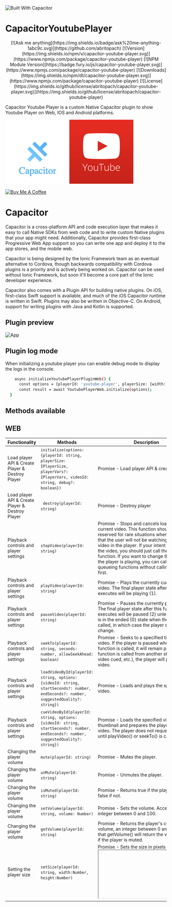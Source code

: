 ![Built With Capacitor](https://img.shields.io/badge/-Built%20With%20Capacitor-16161d.svg?logo=data%3Aimage%2Fsvg%2Bxml%3Bbase64%2CPD94bWwgdmVyc2lvbj0iMS4wIiBlbmNvZGluZz0idXRmLTgiPz4KPCEtLSBHZW5lcmF0b3I6IEFkb2JlIElsbHVzdHJhdG9yIDE5LjIuMSwgU1ZHIEV4cG9ydCBQbHVnLUluIC4gU1ZHIFZlcnNpb246IDYuMDAgQnVpbGQgMCkgIC0tPgo8c3ZnIHZlcnNpb249IjEuMSIgaWQ9IkxheWVyXzEiIHhtbG5zPSJodHRwOi8vd3d3LnczLm9yZy8yMDAwL3N2ZyIgeG1sbnM6eGxpbms9Imh0dHA6Ly93d3cudzMub3JnLzE5OTkveGxpbmsiIHg9IjBweCIgeT0iMHB4IgoJIHZpZXdCb3g9IjAgMCA1MTIgNTEyIiBzdHlsZT0iZW5hYmxlLWJhY2tncm91bmQ6bmV3IDAgMCA1MTIgNTEyOyIgeG1sOnNwYWNlPSJwcmVzZXJ2ZSI%2BCjxzdHlsZSB0eXBlPSJ0ZXh0L2NzcyI%2BCgkuc3Qwe2ZpbGw6I0ZGRkZGRjt9Cjwvc3R5bGU%2BCjxwYXRoIGNsYXNzPSJzdDAiIGQ9Ik00MjQuNywzNzMuOWMwLDM3LjYtNTUuMSw2OC42LTkyLjcsNjguNkgxODAuNGMtMzcuOSwwLTkyLjctMzAuNy05Mi43LTY4LjZ2LTMuNmgzMzYuOVYzNzMuOXoiLz4KPHBhdGggY2xhc3M9InN0MCIgZD0iTTQyNC43LDI5Mi4xSDE4MC40Yy0zNy42LDAtOTIuNy0zMS05Mi43LTY4LjZ2LTMuNkgzMzJjMzcuNiwwLDkyLjcsMzEsOTIuNyw2OC42VjI5Mi4xeiIvPgo8cGF0aCBjbGFzcz0ic3QwIiBkPSJNNDI0LjcsMTQxLjdIODcuN3YtMy42YzAtMzcuNiw1NC44LTY4LjYsOTIuNy02OC42SDMzMmMzNy45LDAsOTIuNywzMC43LDkyLjcsNjguNlYxNDEuN3oiLz4KPC9zdmc%2BCg%3D%3D&colorA=16161d&style=flat-square)


# CapacitorYoutubePlayer

<p align="center">
[![Ask me anything](https://img.shields.io/badge/ask%20me-anything-1abc9c.svg)](https://github.com/abritopach)
[![Version](https://img.shields.io/npm/v/capacitor-youtube-player.svg)](https://www.npmjs.com/package/capacitor-youtube-player)
[![NPM Module Version](https://badge.fury.io/js/capacitor-youtube-player.svg)](https://www.npmjs.com/package/capacitor-youtube-player)
[![Downloads](https://img.shields.io/npm/dt/capacitor-youtube-player.svg)](https://www.npmjs.com/package/capacitor-youtube-player)
[![License](https://img.shields.io/github/license/abritopach/capacitor-youtube-player.svg)](https://img.shields.io/github/license/abritopach/capacitor-youtube-player)
</p>

Capacitor Youtube Player is a custom Native Capacitor plugin to show Youtube Player on Web, IOS and  Android platforms.

![Technologies](readme_resources/technologies.jpg "Technologies")

<a href="https://www.buymeacoffee.com/h6WVj4HcD" target="_blank"><img src="https://www.buymeacoffee.com/assets/img/custom_images/yellow_img.png" alt="Buy Me A Coffee"></a>

# Capacitor

Capacitor is a cross-platform API and code execution layer that makes it easy to call Native SDKs from web code and to write custom Native plugins that your app might need. Additionally, Capacitor provides first-class Progressive Web App support so you can write one app and deploy it to the app stores, and the mobile web.

Capacitor is being designed by the Ionic Framework team as an eventual alternative to Cordova, though backwards compatibility with Cordova plugins is a priority and is actively being worked on. Capacitor can be used without Ionic Framework, but soon it'll become a core part of the Ionic developer experience.

Capacitor also comes with a Plugin API for building native plugins. On iOS, first-class Swift support is available, and much of the iOS Capacitor runtime is written in Swift. Plugins may also be written in Objective-C. On Android, support for writing plugins with Java and Kotlin is supported.

## Plugin preview

![App](readme_resources/app.gif "App")

## Plugin log mode

When initializing a youtube player you can enable debug mode to display the logs in the console.

``` bash
    async initializeYoutubePlayerPluginWeb() {
      const options = {playerId: 'youtube-player', playerSize: {width: 640, height: 360}, videoId: 'tDW2C6rcH6M', debug: true};
      const result = await YoutubePlayerWeb.initialize(options);
  }
```

## Methods available

## WEB

Functionality | Methods | Description | Expects | Returns
----------------|----------------|-------------|--------|--------
Load player API & Create Player & Destroy Player | `initialize(options: {playerId: string, playerSize: IPlayerSize, playerVars?: IPlayerVars, videoId: string, debug?: boolean})` | Promise - Load player API & create player.  | JSON Object  | data
Load player API & Create Player & Destroy Player | ` destroy(playerId: string)` | Promise - Destroy player  | string | data
Playback controls and player settings | `stopVideo(playerId: string)` | Promise - Stops and cancels loading of the current video. This function should be reserved for rare situations when you know that the user will not be watching additional video in the player. If your intent is to pause the video, you should just call the pauseVideo function. If you want to change the video that the player is playing, you can call one of the queueing functions without calling stopVideo first. | string | data
Playback controls and player settings | `playVideo(playerId: string)` | Promise - Plays the currently cued/loaded video. The final player state after this function executes will be playing (1). | string | data
Playback controls and player settings | `pauseVideo(playerId: string)` | Promise - Pauses the currently playing video. The final player state after this function executes will be paused (2) unless the player is in the ended (0) state when the function is called, in which case the player state will not change. | string | data
Playback controls and player settings | `seekTo(playerId: string, seconds: number, allowSeekAhead: boolean)` | Promise - Seeks to a specified time in the video. If the player is paused when the function is called, it will remain paused. If the function is called from another state (playing, video cued, etc.), the player will play the video.  | string, number, boolean | data
Playback controls and player settings | `loadVideoById(playerId: string, options: {videoId: string, startSeconds?: number, endSeconds?: number, suggestedQuality?: string})` | Promise - Loads and plays the specified video.  | string, JSON Object | data
Playback controls and player settings | `cueVideoById(playerId: string, options: {videoId: string, startSeconds?: number, endSeconds?: number, suggestedQuality?: string})` | Promise - Loads the specified video's thumbnail and prepares the player to play the video. The player does not request the FLV until playVideo() or seekTo() is called. | string, JSON Object | data
Changing the player volume | `mute(playerId: string)` | Promise - Mutes the player. | string | data
Changing the player volume | `unMute(playerId: string)` | Promise - Unmutes the player. | string | data
Changing the player volume | `isMuted(playerId: string)` | Promise - Returns true if the player is muted, false if not. | string | data
Changing the player volume | `setVolume(playerId: string, volume: Number)` | Promise - Sets the volume. Accepts an integer between 0 and 100. | string, number | data
Changing the player volume | `getVolume(playerId: string)` | Promise - Returns the player's current volume, an integer between 0 and 100. Note that getVolume() will return the volume even if the player is muted. | string | data
Setting the player size | `setSize(playerId: string, width:Number, height:Number)` | Promise - Sets the size in pixels of the <iframe> that contains the player. | string, number, number | data
Playback status | `getVideoLoadedFraction(playerId: string)` | Promise - Returns a number between 0 and 1 that specifies the percentage of the video that the player shows as buffered. This method returns a more reliable number than the now-deprecated getVideoBytesLoaded and getVideoBytesTotal methods.  | string | data
Playback status | `getPlayerState(playerId: string)` | Promise - Returns the state of the player. Possible values are: -1 unstarted / 0 ended / 1 playing / 2 paused / 3 buffering / 5 video cued | string | data
Playback status | `getAllPlayersEventsState()` | Promise - Returns the state of events of all players. |  | Map<string, IPlayerState>
Playback status | `getCurrentTime(playerId: string)` | Promise - Returns the elapsed time in seconds since the video started playing. | string | data

## ANDROID

Functionality | Methods | Description | Expects | Returns
----------------|----------------|-------------|--------|--------
Load player API & Create Player | `initialize(options: {width: number, height: number, videoId: string}): Promise<{playerReady: boolean}>;` | Promise - Load player API & create player.  | JSON Object  | data


## IOS

Functionality | Methods | Description | Expects | Returns
----------------|----------------|-------------|--------|--------
Load player API & Create Player | `initialize(options: {width: number, height: number, videoId: string}): Promise<{playerReady: boolean}>;` | Promise - Load player API & create player.  | JSON Object  | data


## Install Plugin

``` bash
    npm install --save capacitor-youtube-player@latest
```

## Using this plugin

### IMPORTANT NOTE iOS:

Currently there is a small error when you testing the plugin in iOS. The following line of code needs to be modified in xcode:

YouTubePlayer.swift:339:102: 'UIWebViewNavigationType' has been renamed to 'UIWebView.NavigationType'

### IMPORTANT NOTE ANDROID

You have to register Youtube Player plugin's class in your Acitivity so Capacitor is aware of it.

```bash
package com.example.app;

import android.os.Bundle;

import com.abpjap.plugin.youtubeplayer.YoutubePlayer;
import com.getcapacitor.BridgeActivity;
import com.getcapacitor.Plugin;

import java.util.ArrayList;

public class MainActivity extends BridgeActivity {
  @Override
  public void onCreate(Bundle savedInstanceState) {
    super.onCreate(savedInstanceState);

    // Initializes the Bridge
    this.init(savedInstanceState, new ArrayList<Class<? extends Plugin>>() {{
      // Additional plugins you've installed go here
      // Ex: add(TotallyAwesomePlugin.class);
      add(YoutubePlayer.class); <= ADD THIS LINE
    }});
  }
}
```

In the official [Capacitor documentation](https://capacitor.ionicframework.com/docs/plugins/android#export-to-capacitor) appears how to register the plugin.


### Ionic / Angular project

1) Install the plugin.

```bash
npm install --save capacitor-youtube-player@latest
```

2) Import plugin in your page.

```bash
import { Component, OnInit, AfterViewInit } from '@angular/core';

import { YoutubePlayerWeb } from 'capacitor-youtube-player'; // Web version

import { Plugins, Capacitor } from '@capacitor/core'; // Native version

@Component({
  selector: 'app-home',
  templateUrl: 'home.page.html',
  styleUrls: ['home.page.scss'],
})
export class HomePage implements OnInit, AfterViewInit {

  currentYear = new Date().getFullYear();

  constructor() {
  }

  ngOnInit() {
  }

  ngAfterViewInit() {
    if (Capacitor.platform === 'web') {
      this.initializeYoutubePlayerPluginWeb();
    } else { // Native
      this.initializeYoutubePlayerPluginNative();
    }
  }

  async initializeYoutubePlayerPluginWeb() {
    const options = {playerId: 'youtube-player', playerSize: {width: 640, height: 360}, videoId: 'tDW2C6rcH6M'};
    const result = await YoutubePlayerWeb.initialize(options);
    console.log('playerReady', result);
  }

  async destroyYoutubePlayerPluginWeb() {
    const result = await YoutubePlayerWeb.destroy('youtube-player');
    console.log('destroyYoutubePlayer', result);
  }

  async initializeYoutubePlayerPluginNative() {

    const { YoutubePlayer } = Plugins;

    const options = {width: 640, height: 360, videoId: 'tDW2C6rcH6M'};
    const playerReady = await YoutubePlayer.initialize(options);
  }

}
```

3) Build your app.

You must build your Ionic / Angular project at least once before adding any native platforms.

```bash
    ionic build // Ionic
    ng build // Angular
```

4) Add Platforms.

```bash
    npx cap add ios
    npx cap add android
```

5) Open IDE to build, run, and deploy.

```bash
    npx cap open ios
    npx cap open android
```

## Examples

### Example Ionic project

- Plugin in Ionic project: https://github.com/abritopach/ionic-test-capacitor-youtube-player

#### WEB

![Plugin](readme_resources/plugin_ionic_web.gif "Plugin")

#### iOS

![Plugin](readme_resources/plugin_ionic_ios.gif "Plugin")

#### Android

![Plugin](readme_resources/plugin_ionic_android.gif "Plugin")

### Angular project

- Plugin in Angular project: https://github.com/abritopach/angular-ionic-ngxs-movies

### Vue project

- Check [examples/vue-test-capacitor-youtube-player](https://github.com/abritopach/capacitor-youtube-player/tree/master/examples/vue-test-capacitor-youtube-player) folder.

### React project

- Check [examples/react-test-capacitor-youtube-player](https://github.com/abritopach/capacitor-youtube-player/tree/master/examples/vue-test-capacitor-youtube-player) folder.
